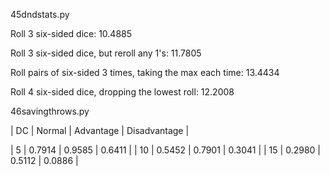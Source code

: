45dndstats.py

Roll 3 six-sided dice: 10.4885

Roll 3 six-sided dice, but reroll any 1's: 11.7805

Roll pairs of six-sided 3 times, taking the max each time: 13.4434

Roll 4 six-sided dice, dropping the lowest roll: 12.2008

46savingthrows.py

| DC | Normal | Advantage | Disadvantage |

| 5 | 0.7914 | 0.9585 | 0.6411 |
| 10 | 0.5452 | 0.7901 | 0.3041 |
| 15 | 0.2980 | 0.5112 | 0.0886 |

